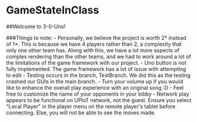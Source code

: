 # GameStateInClass
##Welcome to 3-0-Uno!

###Things to note:
    - Personally, we believe the project is worth 2* instead of 1*. This is because we have 4 players rather than 2, a complexity that only one other team has. Along with this, we have a lot more aspects of complex rendering than the other teams, and we had to work around a lot of the limitations of the game framework with our project.
    - Uno button is not fully implemented. The game framework has a lot of issue with attempting to edit 
    - Testing occurs in the branch, TestBranch. We did this as the testing crashed our GUIs in the main branch.
    - Turn your volume up if you would like to enhance the overall play experience with an original song :D
    - Feel free to customize the name of your opponents in your lobby
    - Network play appears to be functional on UPIoT network, not the guest. Ensure you select "Local Player" in the player menu on the remote player's tablet before connecting. Else, you will not be able to see the moves made.

    
    
    
